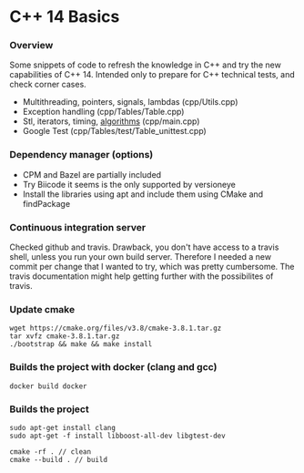 # C++ 14 Basics

### Overview
Some snippets of code to refresh the knowledge in C++ and try the new capabilities of C++ 14. Intended only to prepare for C++ technical tests, and check corner cases.

- Multithreading, pointers, signals, lambdas (cpp/Utils.cpp) 
- Exception handling (cpp/Tables/Table.cpp)
- Stl, iterators, timing, [algorithms](http://en.cppreference.com/w/cpp/algorithm) (cpp/main.cpp) 
- Google Test (cpp/Tables/test/Table\_unittest.cpp)


### Dependency manager (options)
- CPM and Bazel are partially included 
- Try Biicode it seems is the only supported by versioneye
- Install the libraries using apt and include them using CMake and findPackage

### Continuous integration server
Checked github and travis. 
Drawback, you don't have access to a travis shell,
unless you run your own build server. Therefore I needed a new commit per change
that I wanted to try, which was pretty cumbersome. The travis documentation might
help getting further with the possibilites of travis.

### Update cmake
```
wget https://cmake.org/files/v3.8/cmake-3.8.1.tar.gz
tar xvfz cmake-3.8.1.tar.gz
./bootstrap && make && make install
```

### Builds the project with docker (clang and gcc)
```
docker build docker
```

### Builds the project
```
sudo apt-get install clang
sudo apt-get -f install libboost-all-dev libgtest-dev

cmake -rf . // clean
cmake --build . // build 
```
